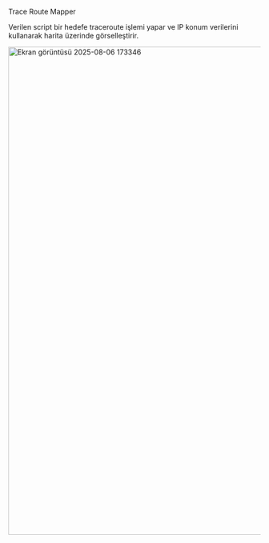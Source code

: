 Trace Route Mapper

Verilen script bir hedefe traceroute işlemi yapar ve IP konum verilerini kullanarak harita üzerinde görselleştirir.

<img width="983" height="975" alt="Ekran görüntüsü 2025-08-06 173346" src="https://github.com/user-attachments/assets/058d039c-f931-434a-95a7-84a13f36409a" />
